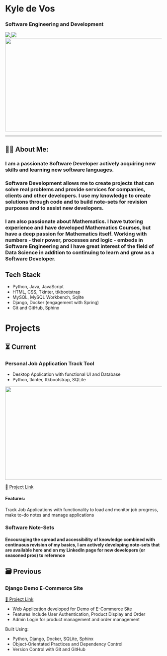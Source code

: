 # Kyle de Vos
### Software Engineering and Development
<div>
  <a href="https://www.linkedin.com/in/kyle-de-vos/" target="_blank">
    <img src="https://img.shields.io/badge/LinkedIn-blue?logo=linkedin&logoColor=white&style=for-the-badge">
  </a>
  <a href="https://www.udemy.com/user/kyle-de-vos/" target="_blank">
    <img src="https://img.shields.io/badge/Udemy-purple?logo=udemy&logoColor=white&style=for-the-badge">
  </a>
</div>
<!-- Royalty Free Image. Available from: https://unsplash.com/photos/8q6e5hu3Ilc -->
<img src = "https://images.unsplash.com/photo-1644792863360-40fa85ea52e7?ixlib=rb-4.0.3&ixid=M3wxMjA3fDB8MHxwaG90by1wYWdlfHx8fGVufDB8fHx8fA%3D%3D&auto=format&fit=crop&w=2070&q=80"
  width="600" height="300" align="center">

---

## :man_technologist: About Me:
### I am a passionate Software Developer actively acquiring new skills and learning new software languages.
### Software Development allows me to create projects that can solve real problems and provide services for companies, clients and other developers. I use my knowledge to create solutions through code and to build note-sets for revision purposes and to assist new developers.
### 
### I am also passionate about Mathematics. I have tutoring experience and have developed Mathematics Courses, but have a deep passion for Mathematics itself. Working with numbers - their power, processes and logic - embeds in Software Engineering and I have great interest of the field of Data Science in addition to continuing to learn and grow as a Software Developer.

 ## Tech Stack

<div>
   <ul>
     <li>Python, Java, JavaScript</li>
     <li>HTML, CSS, Tkinter, ttkbootstrap</li>
     <li>MySQL, MySQL Workbench, Sqlite</li>
     <li>Django, Docker (engagement with Spring)</li>
     <li>Git and GitHub, Sphinx</li>
  <ul>
</div>



  # Projects

  ## :hourglass_flowing_sand: Current

  ### Personal Job Application Track Tool
  - Desktop Application with functional UI and Database
  - Python, tkinter, ttkbootstrap, SQLite
  <img src = "https://github.com/KyledeVos/Profile_Images/blob/master/Product_site_home.jpg" width="600" height="300">
  

  <a href = "https://github.com/KyledeVos/Python_Job_Application_Track_Tool">:date: Project Link</a>


  #### Features:
  Track Job Applications with functionality to load and monitor job progress, make to-do notes and manage applications

  ### Software Note-Sets
  #### Encouraging the spread and accessibility of knowledge combined with continuous revision of my basics, I am actively developing note-sets that are available here and on my LinkedIn page for new developers (or seasoned pros) to reference
  

  ## :card_file_box: Previous

  ### Django Demo E-Commerce Site
  <a href = "https://github.com/KyledeVos/Django_Capstone">:date: Project Link</a>


  - Web Application developed for Demo of E-Commerce Site
  - Features Include User Authentication, Product Display and Order
  - Admin Login for product management and order management

  Built Using:
  - Python, Django, Docker, SQLite, Sphinx
  - Object-Orientated Practices and Dependency Control
  - Version Control with Git and GitHub


<!--
**KyledeVos/KyledeVos** is a ✨ _special_ ✨ repository because its `README.md` (this file) appears on your GitHub profile.

Here are some ideas to get you started:

- 🔭 I’m currently working on ...
- 🌱 I’m currently learning ...
- 👯 I’m looking to collaborate on ...
- 🤔 I’m looking for help with ...
- 💬 Ask me about ...
- 📫 How to reach me: ...
- 😄 Pronouns: ...
- ⚡ Fun fact: ...
-->

